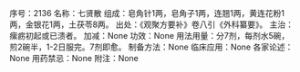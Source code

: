 序号：2136
名称：七贤散
组成：皂角针1两，皂角子1两，连翘1两，黄连花粉1两，金银花1两，土茯苓8两。
出处：《观聚方要补》卷八引《外科纂要》。
主治：瘰疬初起或已溃者。
加减：None
功效：None
用法用量：分7剂，每剂水5碗，煎2碗半，1-2日服完。7剂即愈。
制备方法：None
临床应用：None
各家论述：None
用药禁忌：None
附注：None
